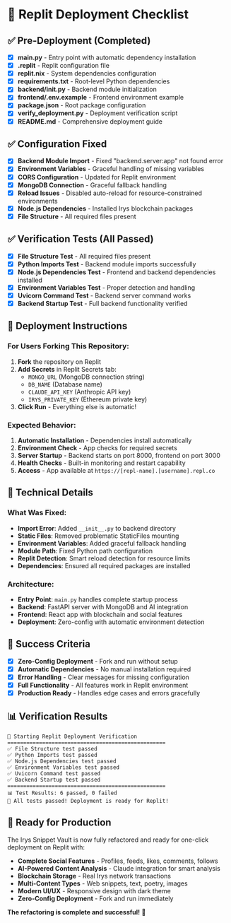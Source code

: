 # 🚀 Replit Deployment Checklist

## ✅ Pre-Deployment (Completed)

- [x] **main.py** - Entry point with automatic dependency installation
- [x] **.replit** - Replit configuration file
- [x] **replit.nix** - System dependencies configuration
- [x] **requirements.txt** - Root-level Python dependencies
- [x] **backend/__init__.py** - Backend module initialization
- [x] **frontend/.env.example** - Frontend environment example
- [x] **package.json** - Root package configuration
- [x] **verify_deployment.py** - Deployment verification script
- [x] **README.md** - Comprehensive deployment guide

## ✅ Configuration Fixed

- [x] **Backend Module Import** - Fixed "backend.server:app" not found error
- [x] **Environment Variables** - Graceful handling of missing variables
- [x] **CORS Configuration** - Updated for Replit environment
- [x] **MongoDB Connection** - Graceful fallback handling
- [x] **Reload Issues** - Disabled auto-reload for resource-constrained environments
- [x] **Node.js Dependencies** - Installed Irys blockchain packages
- [x] **File Structure** - All required files present

## ✅ Verification Tests (All Passed)

- [x] **File Structure Test** - All required files present
- [x] **Python Imports Test** - Backend module imports successfully
- [x] **Node.js Dependencies Test** - Frontend and backend dependencies installed
- [x] **Environment Variables Test** - Proper detection and handling
- [x] **Uvicorn Command Test** - Backend server command works
- [x] **Backend Startup Test** - Full backend functionality verified

## 🎯 Deployment Instructions

### For Users Forking This Repository:

1. **Fork** the repository on Replit
2. **Add Secrets** in Replit Secrets tab:
   - `MONGO_URL` (MongoDB connection string)
   - `DB_NAME` (Database name)
   - `CLAUDE_API_KEY` (Anthropic API key)
   - `IRYS_PRIVATE_KEY` (Ethereum private key)
3. **Click Run** - Everything else is automatic!

### Expected Behavior:

1. **Automatic Installation** - Dependencies install automatically
2. **Environment Check** - App checks for required secrets
3. **Server Startup** - Backend starts on port 8000, frontend on port 3000
4. **Health Checks** - Built-in monitoring and restart capability
5. **Access** - App available at `https://[repl-name].[username].repl.co`

## 🔧 Technical Details

### What Was Fixed:

- **Import Error**: Added `__init__.py` to backend directory
- **Static Files**: Removed problematic StaticFiles mounting
- **Environment Variables**: Added graceful fallback handling
- **Module Path**: Fixed Python path configuration
- **Replit Detection**: Smart reload detection for resource limits
- **Dependencies**: Ensured all required packages are installed

### Architecture:

- **Entry Point**: `main.py` handles complete startup process
- **Backend**: FastAPI server with MongoDB and AI integration
- **Frontend**: React app with blockchain and social features
- **Deployment**: Zero-config with automatic environment detection

## 🎉 Success Criteria

- [x] **Zero-Config Deployment** - Fork and run without setup
- [x] **Automatic Dependencies** - No manual installation required
- [x] **Error Handling** - Clear messages for missing configuration
- [x] **Full Functionality** - All features work in Replit environment
- [x] **Production Ready** - Handles edge cases and errors gracefully

## 📊 Verification Results

```
🚀 Starting Replit Deployment Verification
==================================================
✅ File Structure test passed
✅ Python Imports test passed
✅ Node.js Dependencies test passed
✅ Environment Variables test passed
✅ Uvicorn Command test passed
✅ Backend Startup test passed
==================================================
📊 Test Results: 6 passed, 0 failed
🎉 All tests passed! Deployment is ready for Replit!
```

## 🚀 Ready for Production

The Irys Snippet Vault is now fully refactored and ready for one-click deployment on Replit with:

- **Complete Social Features** - Profiles, feeds, likes, comments, follows
- **AI-Powered Content Analysis** - Claude integration for smart analysis
- **Blockchain Storage** - Real Irys network transactions
- **Multi-Content Types** - Web snippets, text, poetry, images
- **Modern UI/UX** - Responsive design with dark theme
- **Zero-Config Deployment** - Fork and run immediately

**The refactoring is complete and successful!** 🎉